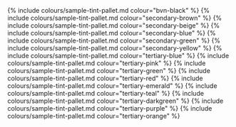 <section class="swatch-examples">
{% include colours/sample-tint-pallet.md colour="bvn-black"          %}
{% include colours/sample-tint-pallet.md colour="secondary-brown"    %}
{% include colours/sample-tint-pallet.md colour="secondary-beige"    %}
{% include colours/sample-tint-pallet.md colour="secondary-blue"     %}
{% include colours/sample-tint-pallet.md colour="secondary-green"    %}
{% include colours/sample-tint-pallet.md colour="secondary-yellow"   %}
{% include colours/sample-tint-pallet.md colour="tertiary-blue"      %}
{% include colours/sample-tint-pallet.md colour="tertiary-pink"      %}
{% include colours/sample-tint-pallet.md colour="tertiary-green"     %}
{% include colours/sample-tint-pallet.md colour="tertiary-red"       %}
{% include colours/sample-tint-pallet.md colour="tertiary-emerald"   %}
{% include colours/sample-tint-pallet.md colour="tertiary-teal"      %}
{% include colours/sample-tint-pallet.md colour="tertiary-darkgreen" %}
{% include colours/sample-tint-pallet.md colour="tertiary-purple"    %}
{% include colours/sample-tint-pallet.md colour="tertiary-orange"    %}
</section>